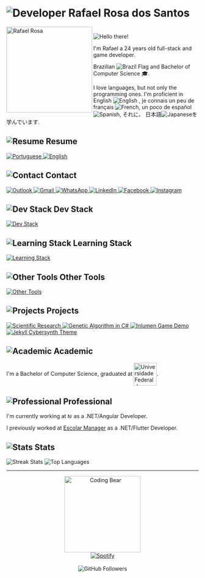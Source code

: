 # <img src="https://img.icons8.com/nolan/64/developer.png" alt="Developer"/> Rafael Rosa dos Santos

<img src="https://i.imgur.com/hHIjGbP.png" alt="Rafael Rosa" width="225" align="left"/>
<br>

<img src="https://readme-typing-svg.herokuapp.com?font=montserrat&size=30&duration=3000&color=9129F7&lines=Hello+there!" alt="Hello there!" title="Hello there!"/>

I'm Rafael a 24 years old full-stack and game developer.

Brazilian <img src="https://img.icons8.com/color/16/000000/brazil-circular.png" alt="Brazil Flag" align=center/> and Bachelor of Computer Science 🎓.

I love languages, but not only the programming ones. I'm proficient in English <img src="https://img.icons8.com/color/16/000000/great-britain-circular.png" alt="English" title="Britain Flag"/>
, je connais un peu de français <img src="https://img.icons8.com/color/16/000000/france-circular.png" alt="French" title="France Flag"/>, un poco de español <img src="https://img.icons8.com/color/16/000000/spain-circular.png" alt="Spanish" title="Spain Flag"/>, それに、 日本語<img src="https://img.icons8.com/color/16/000000/japan-circular.png" alt="Japanese" title="Japan Flag"/>を学んでいます.

## <img src="https://img.icons8.com/nolan/32/open-resume.png" alt="Resume"/> Resume

<a href="https://drive.google.com/file/d/17CkQlO6ZwDN6OtIXdiwsWKTjLUAbGIbv/view?usp=sharing" target="_blank">
 <img src="https://img.icons8.com/color/50/000000/brazil-circular.png" alt="Portuguese" title="Portuguese"/>
</a>
<a href="https://drive.google.com/file/d/17PruSYgOeFhjp8XZtrEbMqgeg3CJgrlm/view?usp=sharing" target="_blank">
 <img src="https://img.icons8.com/color/50/000000/great-britain-circular.png" alt="English" title="English"/>
</a>
<!-- Next resumes to add
<img src="https://img.icons8.com/color/50/000000/spain2-circular.png" alt="Spanish" title="Spanish"/>
<img src="https://img.icons8.com/color/50/000000/china-circular.png alt"Mandarin" title="Mandarin"/>
<img src="https://img.icons8.com/color/50/000000/japan-circular.png" alt="Japanese" title="Japanese"/>
<img src="https://img.icons8.com/color/50/000000/germany-circular.png" alt="German" title="German"/>
-->

## <img src="https://img.icons8.com/nolan/32/business-contact.png" alt="Contact"/> Contact

<a href="mailto:rafaelxsantosx@hotmail.com" target="_blank">
  <img src="https://img.icons8.com/color/50/000000/ms-outlook.png" alt="Outlook" title="Outlook"/>
</a>
<a href="mailto:rafaelxsantosx@gmail.com" target="_blank">
  <img src="https://img.icons8.com/color/50/000000/gmail-new.png" alt="Gmail" title="Gmail"/>
</a>
<a href="https://api.whatsapp.com/send?phone=5562991539307" target="_blank">
  <img src="https://img.icons8.com/color/50/000000/whatsapp--v1.png" alt="WhatsApp" title="WhatsApp"/>
</a>
<a href="https://www.linkedin.com/in/ziinahzoor/" target="_blank">
  <img src="https://img.icons8.com/color/50/000000/linkedin.png" alt="LinkedIn" title="LinkedIn"/>
</a>
<a href="https://www.facebook.com/ziinahzoor/" target="_blank">
  <img src="https://img.icons8.com/color/50/000000/facebook.png" alt="Facebook" title="Facebook"/>
</a> 
<a href="https://www.instagram.com/ziinahzoor/" target="_blank">
  <img src="https://img.icons8.com/fluency/50/000000/instagram-new.png" alt="Instagram" title="Instagram"/>
</a> 


## <img src="https://img.icons8.com/nolan/32/code--v2.png" alt="Dev Stack"/> Dev Stack
[![Dev Stack](https://skillicons.dev/icons?i=c,cs,dart,js,ts,java,html,md,css,sass,dotnet,angular,flutter,bootstrap,git,postgres,mysql,visualstudio,vscode,postman&theme=dark)](https://skillicons.dev) <!-- postman -->

<!--
<code><img src="https://img.icons8.com/color/50/000000/c-programming.png" alt="C" title="C"/></code>
<code><img src="https://img.icons8.com/color/50/000000/c-sharp-logo.png" alt="C#" title="C#"/></code>
<code><img src="https://img.icons8.com/color/50/000000/dart.png" alt="Dart" title="Dart"/></code>
<code><img src="https://img.icons8.com/color/50/000000/javascript.png" alt="JavaScript" title="JavaScript"/></code>
<code><img src="https://img.icons8.com/color/50/000000/typescript.png" alt="TypeScript" title="TypeScript"/></code>

<code><img src="https://img.icons8.com/color/50/000000/java-coffee-cup-logo.png" alt="Java" title="Java"/></code>
<code><img src="https://img.icons8.com/color/50/000000/net-framework.png" alt=".NET Core" title=".NET Core" width="50" /></code>
<code><img src="https://img.icons8.com/color/50/000000/angularjs.png" alt="Angular" title="Angular"/></code>
<code><img src="https://img.icons8.com/color/50/000000/flutter.png" alt="Flutter" title="Flutter"/></code>
<code><img src="https://img.icons8.com/color/50/000000/bootstrap.png" alt="Bootstrap" title="Bootstrap"/></code>

<code><img src="https://img.icons8.com/color/50/000000/git.png" alt="Git" title="Git"/></code>
<code><img src="https://img.icons8.com/color/50/000000/html-5--v1.png" alt="HTML" title="HTML"/></code>
<code><img src="https://img.icons8.com/color/50/000000/css3.png" alt="CSS" title="CSS"/></code>
<code><img src="https://img.icons8.com/color/50/000000/sass.png" alt="SASS" title="SASS"/></code>
<code><img src="https://img.icons8.com/color/50/000000/postgreesql.png" alt="PostGre" title="PostGre"/></code>

<code><img src="https://img.icons8.com/color/50/000000/mysql-logo.png" alt="MySQL" title="MySQL"/></code>
<code><img src="https://img.icons8.com/external-tal-revivo-shadow-tal-revivo/50/000000/external-postman-is-the-only-complete-api-development-environment-logo-shadow-tal-revivo.png" alt="Postman" title="Postman"/></code>
-->

## <img src="https://img.icons8.com/nolan/32/books-1.png" alt="Learning Stack"/> Learning Stack
[![Learning Stack](https://skillicons.dev/icons?i=tailwind,firebase,react,reactivex,nodejs,aws,materialui,jquery,expressjs,azure,docker,powershell,bash,unity,unreal,jest,gherkin&theme=dark)](https://skillicons.dev) <!-- sqlserver, jira, reactnative-->

<!--
<code><img src="https://img.icons8.com/color/50/000000/microsoft-sql-server.png" alt="SQL Server" title="SQL Server"/></code>
<code><img src="https://img.icons8.com/color/50/000000/azure-1.png" alt="Azure" title="Azure"/></code>
<code><img src="https://img.icons8.com/color/50/000000/jira.png" alt="Jira" title="Jira"/></code>
<code><img src="https://img.icons8.com/color/50/000000/firebase.png" alt="Firebase" title="Firebase"/></code>
<code><img src="https://img.icons8.com/color/50/000000/docker.png" alt="Docker" title="Docker"/></code>

<code><img src="https://img.icons8.com/color/50/000000/amazon-web-services.png" alt="AWS" title="AWS"/></code>
<code><img src="https://img.icons8.com/color/50/000000/react-native.png" alt="React" title="React"/></code>
<code><img src="https://img.icons8.com/color/50/000000/nodejs.png" alt="Node.js" title="Node.js, Express.js"/></code>
<code><img src="https://img.icons8.com/color/50/000000/powershell.png" alt="PowerShell" title="PowerShell"/></code>
<code><img src="https://img.icons8.com/color/50/000000/bash.png" alt="Bash" title="Bash"/></code>

<code><img src="https://img.icons8.com/fluent/50/000000/unity.png" alt="Unity" title="Unity"/></code>
<code><img src="https://img.icons8.com/color/50/000000/unreal-engine.png" alt="Unreal Engine" title="Unreal Engine"/></code>
-->

<!-- To add later
## <img src="https://img.icons8.com/nolan/32/books-1.png" alt="Want to Learn"/> Want to Learn

[![Want to Learn](https://skillicons.dev/icons?i=cpp,lua,py,go,kotlin,elixir,ruby,php,r,vue,nextjs,nestjs,redux,spring,django,tensorflow,laravel,unity,kubernetes,linux,gradle,redis,mongodb,sqlite,selenium,svelte&theme=dark)](https://skillicons.dev)

<code><img src="https://img.icons8.com/color/50/000000/c-plus-plus-logo.png" alt="C++" title="C++"/><code>
<code><img src="https://img.icons8.com/color/50/000000/python.png" alt="Python" title="Python"/></code>
<code><img src="https://img.icons8.com/color/50/000000/kotlin.png" alt="Kotlin" title="Kotlin"/></code>
<code><img src="https://img.icons8.com/color/50/000000/ruby-programming-language.png" alt="Ruby" title="Ruby"/></code>
<code><img src="https://img.icons8.com/windows/50/000000/php-logo.png" alt="PHP" title="PHP"/></code>
<code><img src="https://img.icons8.com/windows/50/000000/r-project.png" alt="R" title="R"/></code>
<code><img src="https://img.icons8.com/color/50/000000/delphi-ide.png" alt="Delphi" title="Delphi"/></code>
<code><img src="https://img.icons8.com/color/50/000000/golang.png" alt="Golang" title="Golang"/></code>

<code><img src="https://img.icons8.com/color/50/000000/spring-logo.png" alt="Spring" title="Spring"/></code>
<code><img src="https://img.icons8.com/color/50/000000/django.png" alt="Django" title="Django"/></code>
<code><img src="https://img.icons8.com/fluent/50/000000/laravel.png" alt="Laravel" title="Laravel"/></code>
<code><img src="https://img.icons8.com/color/50/000000/react-native.png" alt="React Native" title="React Native"/></code>
<code><img src="https://img.icons8.com/color/50/000000/vue-js.png" alt="Vue" title="Vue"/></code>

<code><img src="https://img.icons8.com/color/50/000000/kubernetes.png" alt="Kubernetes" title="Kubernetes"/></code>
<code><img src="https://img.icons8.com/color/50/000000/mongodb.png" alt="MongoDB" title="MongoDB"/></code>

assembly
-->

## <img src="https://img.icons8.com/nolan/32/design.png" alt="Other Tools"/> Other Tools
[![Other Tools](https://skillicons.dev/icons?i=latex,ps,ae,ai,figma&theme=dark)](https://skillicons.dev)

<!--
<code><img src="https://img.icons8.com/color/50/000000/latex.png" alt="LaTeX" title="LaTeX"/></code>
<code><img src="https://img.icons8.com/color/50/000000/adobe-photoshop--v1.png" alt="Photoshop" title="Photoshop"/></code>
<code><img src="https://img.icons8.com/color/50/000000/figma--v1.png" alt="Figma" title="Figma"/></code>
-->

## <img src="https://img.icons8.com/nolan/32/project-management.png" alt="Projects"/> Projects

 <a href="https://drive.google.com/file/d/1iic6vnlyXAg6aO55CrkMW0VLlxxlGP2Y/view?usp=sharing">
  <img src="https://img.icons8.com/nolan/50/flip-chart.png" alt="Scientific Research" title="Scientific Research"/>
 </a>
 <a href="https://github.com/ziinahzoor/GeneticAlgorithm">
  <img src="https://img.icons8.com/nolan/50/biotech.png" alt="Genetic Algorithm in C#" title="Genetic Algorithm in C#"/>
 </a>
 <a href="https://github.com/ziinahzoor/inlumen">
  <img src="https://img.icons8.com/nolan/50/nintendo-switch-pro-controller.png" alt="Inlumen Game Demo" title="Inlumen Game Demo"/>
 </a>
 <a href="https://github.com/ziinahzoor/cybersynth-theme">
  <img src="https://img.icons8.com/nolan/50/paint-palette.png" alt="Jekyll Cybersynth Theme" title="Jekyll Cybersynth Theme"/>
 </a>
 
## <img src="https://img.icons8.com/nolan/32/school-building.png" alt="Academic"/> Academic

I'm a Bachelor of Computer Science, graduated at <img src="https://files.cercomp.ufg.br/weby/up/1/o/Marca_UFG_cor_horizontal-04.png" height=60 alt="Universidade Federal de Goiás" title="Universidade Federal de Goiás" align=center>.

## <img src="https://img.icons8.com/nolan/32/work.png" alt="Professional"/> Professional

I'm currently working at <a href="https://www.nttdata.com"><img src="https://upload.wikimedia.org/wikipedia/commons/0/09/NTT-Data-Logo.svg" alt="NTT DATA" title="NTT DATA" height=12/></a> as a .NET/Angular Developer.

I previously worked at [Escolar Manager](https://www.escolarmanager.com.br) as a .NET/Flutter Developer.

## <img src="https://img.icons8.com/nolan/32/bar-chart.png" alt="Stats"/> Stats

<img src="http://github-readme-streak-stats.herokuapp.com?user=ziinahzoor&theme=radical" alt="Streak Stats" title="Streak Stats"/>
<img src="https://github-readme-stats.vercel.app/api/top-langs/?username=ziinahzoor&theme=radical&layout=compact" alt="Top Languages" title="Top Languages"/>

---

<div align="center">
 <img src="https://i.giphy.com/media/1GEATImIxEXVR79Dhk/giphy.webp" alt="Coding Bear" height="200"/>
 </br>
 <a href="https://spotify-github-profile.vercel.app/api/view?uid=y5sqw3v5r21adcwbkaewvl406&redirect=true">
  <img src="https://spotify-github-profile.vercel.app/api/view?uid=y5sqw3v5r21adcwbkaewvl406&cover_image=true&theme=novatorem&bar_color=53b14f&bar_color_cover=false" alt="Spotify" title="Spotify"/>
 </a>
 <br>
 <br>
 <img src="https://img.shields.io/github/followers/ziinahzoor?color=blueviolet&style=for-the-badge" alt="GitHub Followers"/>
</div>
